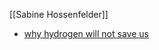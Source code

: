 [[Sabine Hossenfelder]]

- [why hydrogen will not save us](https://youtu.be/Zklo4Z1SqkE?si=eS9hRs9rlhOgMUCc)